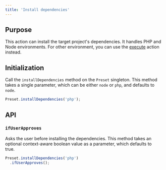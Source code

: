 ```yaml
---
title: 'Install dependencies'
---
```


## Purpose

This action can install the target project's dependencies. It handles PHP and Node environments. For other environment, you can use the [execute](/docs/actions/execute) action instead.

## Initialization

Call the `installDependencies` method on the `Preset` singleton. This method takes a single parameter, which can be either `node` or `php`, and defaults to `node`.

```ts
Preset.installDependencies('php');
```

## API

### `ifUserApproves`

Asks the user before installing the dependencies. This method takes an optional context-aware boolean value as a parameter, which defaults to true.

<!-- prettier-ignore -->
```ts
Preset.installDependencies('php')
  .ifUserApproves();
```
